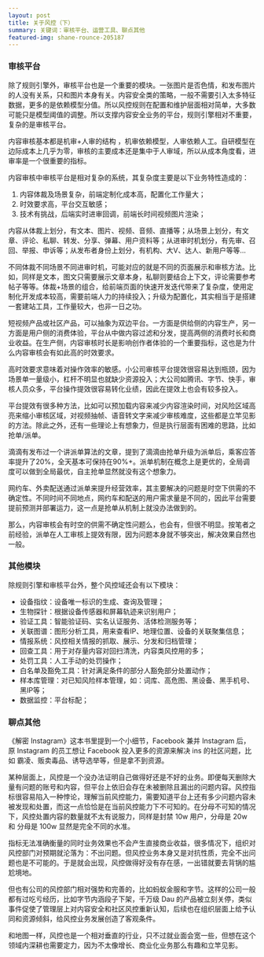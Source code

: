 ```yaml
---
layout: post
title: 关于风控（下）
summary: 关键词：审核平台、运营工具、聊点其他
featured-img: shane-rounce-205187
---
```

### 审核平台

除了规则引擎外，审核平台也是一个重要的模块。一张图片是否色情，和发布图片的人没有关系，只和图片本身有关。内容安全类的策略，一般不需要引入太多特征数据，更多的是依赖模型分值。所以风控规则在配置和维护层面相对简单，大多数可能只是模型阈值的调整。所以支撑内容安全业务的平台，规则引擎相对不重要，复杂的是审核平台。

内容审核基本都是机审+人审的结构 ，机审依赖模型，人审依赖人工。自研模型在边际成本上几乎为零，审核的主要成本还是集中于人审域，所以从成本角度看，进审率是一个很重要的指标。

内容审核中审核平台是相对复杂的系统，其复杂度主要是以下业务特性造成的：

1. 内容体裁及场景复杂，前端定制化成本高，配置化工作量大；
2. 时效要求高，平台交互敏感；
3. 技术有挑战，后端实时进审回调，前端长时间视频图片渲染；

内容从体裁上划分，有文本、图片、视频、音频、直播等；从场景上划分，有文章、评论、私聊、转发、分享、弹幕、用户资料等；从进审时机划分，有先审、召回、举报、申诉等；从发布者身份上划分，有机构、大V、达人、新用户等等...

不同体裁不同场景不同进审时机，可能对应的就是不同的页面展示和审核方法。比如，同样是文本，图文只需要展示文章本身，私聊则要结合上下文，评论需要参考帖子等等。体裁+场景的组合，给前端页面的快速开发迭代带来了复杂度，使用定制化开发成本较高，需要前端人力的持续投入；升级为配置化，其实相当于是搭建一套建站工具，工作量较大，也非一日之功。

短视频产品或社区产品，可以抽象为双边平台。一方面是供给侧的内容生产，另一方面是用户侧的消费体验，平台从中做内容过滤和分发，提高两侧的消费时长和商业收益。在生产侧，内容审核时长是影响创作者体验的一个重要指标，这也是为什么内容审核会有如此高的时效要求。

高时效要求意味着对操作效率的敏感。小公司审核平台提效很容易达到瓶颈，因为场景单一量级小，杠杆不明显也就缺少资源投入；大公司如腾讯、字节、快手，审核人员众多，平台操作提效很容易转化业绩，因此在提效上也会有较多投入。

平台提效有很多种方法，比如可以预加载内容来减少内容渲染时间，对风险区域高亮来缩小审核区域，对视频抽帧、语音转文字来减少审核难度，这些都是立竿见影的方法。除此之外，还有一些理论上有想象力，但是执行层面有困难的思路，比如抢单/派单。

滴滴有发布过一个讲派单算法的文章，提到了滴滴由抢单升级为派单后，乘客应答率提升了20%，全天基本可保持在90%+。派单机制在概念上是更优的，全局调度可以做到全局最优，自主抢单显然就没有这个想象力。

网约车、外卖配送通过派单来提升经营效率，其主要解决的问题是时空下供需的不确定性。不同时间不同地点，网约车和配送的用户需求量是不同的，因此平台需要提前预测并部署运力，这一点是抢单从机制上就没办法做到的。

那么，内容审核会有时空的供需不确定性问题么，也会有，但很不明显。按笔者之前经验，派单在人工审核上提效有限，因为问题本身就不够突出，解决效果自然也一般。

### 其他模块

除规则引擎和审核平台外，整个风控域还会有以下模块：

- 设备指纹：设备唯一标识的生成、查询及管理；
- 生物探针：根据设备传感器和屏幕轨迹来识别用户；
- 验证工具：智能验证码、实名认证服务、活体检测服务等；
- 关联图谱：图形分析工具，用来查看IP、地理位置、设备的关联聚集信息；
- 情报系统：风控相关情报的抓取、展示、分发和归档管理；
- 回查工具：用于对存量内容对回扫清洗，内容类风控用的多；
- 处罚工具：人工手动的处罚操作；
- 白名单及豁免工具：针对满足条件的部分人豁免部分处置动作；
- 样本库管理：对已知风险样本管理，如：词库、高危图、黑设备、黑手机号、黑IP等；
- 数据监控：平台标配；



### 聊点其他

《解密 Instagram》这本书里提到一个小细节，Facebook 兼并 Instagram 后，原 Instagram 的员工想让 Facebook 投入更多的资源来解决 ins 的社区问题，比如 霸凌、贩卖毒品、诱导选举等，但是拿不到资源。

某种层面上，风控是一个没办法证明自己做得好还是不好的业务。即便每天删除大量有问题的账号和内容，但平台上依旧会存在未被删除且漏出的问题内容。风控指标很容易陷入一种悖论，理解当前风控能力，需要知道平台上还有多少问题内容未被发现和处置，而这一点恰恰是在当前风控能力下不可知的。在分母不可知的情况下，风控处置内容的数量就不太有说服力，同样是封禁 10w 用户，分母是 20w 和 分母是 100w 显然是完全不同的水准。

指标无法准确衡量的同时业务效果也不会产生直接商业收益，很多情况下，组织对风控部门对预期就沦落为：不出问题。但风控业务本身又是对抗性质，完全不出问题也是不可能的。于是就会出现，风控做得好没有存在感，一出错就要去背锅的尴尬境地。

但也有公司的风控部门相对强势和完善的，比如蚂蚁金服和字节。这样的公司一般都有过吃亏经历，比如字节内涵段子下架，千万级 Dau 的产品被立刻关停，类似事件促使了管理层上对内容安全和社区风控重新认知，后续也在组织层面上给予认同和资源倾斜，给风控业务发展创造了客观条件。

和地图一样，风控也是一个相对垂直的行业，只不过就业面会宽一些，但想在这个领域内深耕也需要定力，因为不太像增长、商业化业务那么有趣和立竿见影。
